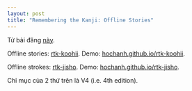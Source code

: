 ```yaml
---
layout: post
title: "Remembering the Kanji: Offline Stories"
---
```


Từ bài đăng [này](../hoc-kanji-theo-heisig).

Offline stories: [rtk-koohii](http://github.com/hochanh/rtk-koohii). Demo: [hochanh.github.io/rtk-koohii](http://hochanh.github.io/rtk-koohii).

Offline strokes: [rtk-jisho](http://github.com/hochanh/rtk-jisho). Demo: [hochanh.github.io/rtk-jisho](http://hochanh.github.io/rtk-jisho).

Chỉ mục của 2 thứ trên là V4 (i.e. 4th edition).
